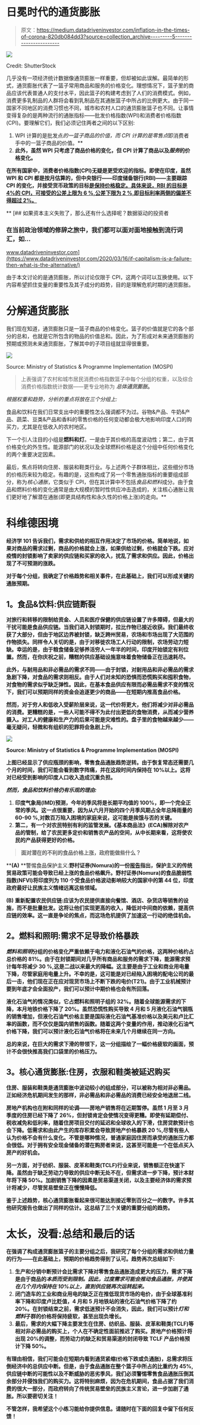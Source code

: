 # 日冕时代的通货膨胀

> 原文：<https://medium.datadriveninvestor.com/inflation-in-the-times-of-corona-820db084dd3?source=collection_archive---------5----------------------->

![](img/867dad67908b2515e8490a34b15991e2.png)

Credit: ShutterStock

几乎没有一项经济统计数据像通货膨胀一样重要，但却被如此误解。最简单的形式，通货膨胀代表了一篮子常用商品和服务的价格变化。理想情况下，篮子里的商品应该代表普通人的支付水平，因此篮子的构建考虑到了人们的消费模式。例如，消费更多乳制品的人群将会看到乳制品在其通胀篮子中所占的比例更大。由于同一国家不同地区的消费习惯也不同，城市和农村人口的通货膨胀篮子也不同。让事情变得复杂的是两种流行的通胀指标——批发价格指数(WPI)和消费者价格指数(CPI)。要理解它们，我们必须记住两者之间的以下区别:

1.  WPI 计算的是批发点*的一篮子商品的价值，而 CPI 计算的是零售点*即消费者手中的一篮子商品的价值。**
2.  **此外，虽然 WPI 只考虑了商品价格的变化，但 CPI 计算了商品以及*服务*的价格变化。**

**在所有国家中，消费者价格指数(CPI)无疑是更受欢迎的指标。即使在印度，虽然 WPI 和 CPI 都是按月估算的，但中央银行——印度储备银行(RBI)——主要跟踪 CPI 的变化，并接受货币政策的目标[是保持价格稳定。具体来说，RBI 的目标是 4%的 CPI，可接受的公差上限为 6 %,公差下限为 2 %,即目标利率两侧的偏差不得超过 2%。](https://www.rbi.org.in/scripts/FS_Overview.aspx?fn=2752)**

**[](https://www.datadriveninvestor.com/2020/03/16/if-capitalism-is-a-failure-then-what-is-the-alternative/) [## 如果资本主义失败了，那么还有什么选择呢？数据驱动的投资者

### 在当前政治领域的修辞之旅中，我们都可以面对面地接触到流行词汇，如…

www.datadriveninvestor.com](https://www.datadriveninvestor.com/2020/03/16/if-capitalism-is-a-failure-then-what-is-the-alternative/) 

由于本文讨论的是通货膨胀，所以讨论仅限于 CPI，这两个词可以互换使用。以下内容希望抓住变量的重要性及其子成分的趋势，目的是理解危机时期的通货膨胀。

# **分解通货膨胀**

我们现在知道，通货膨胀只是一篮子商品的价格变化。篮子的价值就是它的各个部分的总和，也就是它所包含的物品的价值总和。因此，为了形成对未来通货膨胀的预期或预测未来通货膨胀，了解其中的子项目组就显得很重要。

![](img/465be15aa88c163790b8f73505e1cbb3.png)

Source: Ministry of Statistics & Programme Implementation (MOSPI)

> 上表强调了农村和城市居民消费价格指数篮子中每个分组的权重，以及综合消费价格指数统计数据——更专业地称为 ***总体通货膨胀*。**

*根据权重和趋势，分析的重点将放在三个分组上:*

食品和饮料在我们日常支出中的重要性怎么强调都不为过。谷物&产品、牛奶&产品、蔬菜、豆类&产品和香料的零售价格的任何变动都会极大地影响印度人口的购买力，尤其是在低收入的农村地区。

下一个引人注目的小组是**燃料和灯**。一是由于其价格的高度波动性；第二，由于其价格变化的外生性。能源部门的状况以及全球燃料价格是这个分组中任何价格变化的两个重要决定因素。

最后，焦点将转向住房、服装和鞋类行业。与上述两个子群体相比，这些细分市场的价格历来较为稳定。有趣的是，这些构成了另一个零售通胀指标的重要组成部分，称为*核心通胀*，它类似于 CPI，但在其计算中不包括*食品和燃料*成分。由于食品和燃料价格的变化通常是由大规模的暂时性供应冲击造成的，关注核心通胀让我们更好地了解潜在通胀(即更具结构性和永久性的价格上涨)的走向。** 

# ****科维德困境****

**经济学 101 告诉我们，需求和供给的相互作用决定了市场的价格。简单地说，如果对商品的需求过剩，商品的价格就会上涨，如果供给过剩，价格就会下跌。应对疫情的封锁影响了卖家的供应链和买家的收入，扰乱了需求和供应。因此，价格出现了不可预测的涨跌。**

**对于每个分组，我确定了价格趋势和相关事件，在此基础上，我们可以形成关键的通胀预期。**

## ****1。食品&饮料:供应链断裂****

**对旅行和转移的限制给资金、人员和医疗保健的供应链设置了许多障碍，但最大的干扰可能是食品供应链。当我们进入封锁期时，拉比作物已接近收获。我们最终收获了大部分，但由于地区边界被封锁，缺乏跨州贸易，农场和市场出现了大范围的作物损失。同样令人关切的是，由于对移徙农场工人行动的限制，农场劳动力短缺。幸运的是，由于粮食储备足够养活穷人一年半的时间，印度开始锁定有利位置。然而，在你庆祝之前，糟糕的供应基础设施意味着食物储备正在迅速耗尽。**

**此外，与耐用品和非必需品的需求不同——由于封锁，对耐用品和非必需品的需求急剧下降，对食品的需求则相反。由于人们对未知的恐惧而恐慌购买和囤积食物，对食物的需求似乎缺乏弹性。因此，在基本食品供应有限而必需品需求不变的情况下，我们可以预期同样的资金会追逐更少的商品——在短期内推高食品价格。**

**然而，对于穷人和低收入受薪阶层来说，这一代价将更大，他们将减少对非必需品的消费。更糟糕的是，一些人可能不得不为此付出更低的食物消费，从而减少营养摄入。对工人的健康和生产力的后果可能是灾难性的。盘子里的食物越来越少——毫无疑问，轻微和有组织的犯罪将会急剧上升。**

**![](img/fd6dac847f7e8a1ad44ef8cecb0a6d76.png)**

**Source: Ministry of Statistics & Programme Implementation (MOSPI)**

**上图已经显示了供应瓶颈的影响，零售食品通胀趋势逆转。由于恢复常态还需要几个月的时间，我们可能会看到数字阵痛，并在这段时间内保持在 10%以上。这将对已经受到影响的印度人口收入造成沉重负担。**

***然而，食品和饮料价格仍有乐观的理由:***

1.  **印度气象局(IMD)预测，今年的季风将是长期平均值的 100%，即一个完全正常的季风。这一点很重要，因为从六月开始的四个月季风期占全年总降雨量的 60-90 %,对数百万陷入困境的家庭来说，这可能是挨饿与否的关键。**
2.  **第二，有一个对农民特别有利的监管发展。《基本商品法》(ECA)解除对农产品的管制，给了农民更多定价和销售农产品的空间，从中长期来看，这将使农民的产品获得更好的价格。**

> **面对潜在的不利的食品价格上涨，政府能做些什么？**

****(A)** **警惕食品保护主义:**野村证券(Nomura)的一份[报告](https://www.nomuraconnects.com/focused-thinking-posts/preparing-for-the-next-surge-in-food-prices/)指出，保护主义的传统贸易政策可能会导致已经上涨的食品价格飙升。野村证券(Nomura)的食品脆弱性指数(NFVI)将印度列为 110 个受食品价格波动影响较大的国家中的第 44 位，印度政府最好让民族主义情绪远离这些领域。**

****(B)** **重新配置农民供应链**:应该为农民提供直接向餐馆、酒店、杂货店等销售的设施，而不是批量批发。这将让他们实现更高的收入，降低对中间商的依赖，提高供应链的效率。这一直是争论的焦点，而这场危机提供了加速这一行动的绝佳机会。**

## ****2。燃料和照明:需求不足导致价格暴跌****

***燃料和照明*分组的价格变化严重依赖于电力和液化石油气的价格，这两种价格约占总价格的 81%。由于在封锁期间对几乎所有商品和服务的需求下降，能源需求预计每年将减少 30 %,这是二战以来最大的降幅。这主要是由于工业和商业用电量下降，尽管家庭用电量上升。不幸的是，这可能是对已经陷入困境的配电公司的最后一击，他们现在正在应对现货市场上不断下跌的电价(T21)。由于工业机械预计要到年底才会全面投产，我们可以预计中期价格也会有所回落。**

**液化石油气的情况类似，它占燃料和照明子组的 32%。随着全球能源需求的下降，本月地铁价格下降了 20%。虽然恐慌性购买导致 4 月和 5 月液化石油气钢瓶的销售增加，但液化石油气价格主要是国际液化石油气基准价格以及美元和卢比汇率的函数，而不仅仅是国内销售的函数。随着这两个变量的作用，推动液化石油气价格下降，我们可以预计液化石油气价格将在未来几个月继续在同一方向。**

**总的来说，在巨大的需求下滑的带领下，这一分组描绘了一幅价格疲软的画面，预计不会很快推高我们口袋里的价格压力。**

## ****3。核心通货膨胀:住房，衣服和鞋类被延迟购买****

**住房、服装和鞋类是通货膨胀中波动较小的组成部分，可以被称为相对非必需品。正如经济危机期间发生的那样，非必需品和非必需品的消费已经安全地退居二线。**

**房地产机构也在附和同样的论调——房地产销售将在近期暂停。虽然 1 月至 3 月季度的住房已经下降了 26%，但封锁肯定会使情况变得更糟。即使有延期偿付、税收减免和低利率，随着住房项目交付的延迟和全球收入的下滑，住房贷款预计也会下降。低需求和由此产生的库存积累会导致房地产价格暴跌 20 %,尽管有些人认为价格不会有什么变化。不管是哪种情况，普通家庭因住房而承受的通胀压力都会很低。对于拥有安全现金储备的潜在购房者来说，这甚至可能是一个在低点买入房产的好机会。**

**另一方面，对于纺织、服装、皮革和鞋类(TCLF)行业来说，销售额正在快速下降。虽然由于缺乏劳动力导致的供应中断无处不在，但需求进一步下降，预计本财年将下降 50%。加剧销售下降的因素是贸易渠道关闭，以及主要经济体的需求预计将减少，尽管贸易壁垒正在慢慢降低。**

**鉴于上述趋势，核心通货膨胀看起来很可能达到接近零到百分之一的数字。许多其他研究报告也做出了同样的估计。这总结了三个关键的重要分组的趋势。**

# ****太长，没看:总结和最后的话****

**在强调了构成通货膨胀篮子的主要分组之后，我研究了每个分组的需求和供给力量的行为——在此基础上，预期的价格趋势得到了认可。趋势再次总结如下:**

1.  **生产和分销中断预计会比需求下降对零售食品通胀造成更大的压力，需求下降是由于商品的*本质而受到限制。因此，过度需求可能会推动食品通胀，并使其在几个月内保持在 10%以上，直到供应链再次运转起来。***
2.  **闭门造车的工业和商业用电的缺乏正在推低现货市场的电价，由于全球基准利率下降和印度卢比贬值，4 月和 5 月地铁站的液化石油气价格下降了约 20%。在封锁结束之前，需求低迷预计不会消失，因此，我们可以预计*灯和燃料*子群的价格将保持疲软，甚至出现负增长。**
3.  **最后，需求的大幅下降主要发生在住房、纺织品、服装、皮革和鞋类(TCLF)等相对非必需品的购买上，个人在不确定性面前推迟了购买。房地产价格预计将出现 20%的调整，而劳动力的缺乏和贸易渠道的封闭导致 TCLF 产品价格预计下降 50%。**

**有理由相信，我们可能会在短期内看到通货紧缩(价格下跌或负通胀)，总需求将压倒经济中的总供应中断。但是，由于食品通胀在整个篮子中所占的比重约为 45%,供应链中断的可能性以及不断威胁的恶劣季风，我们必须警惕零售食品通胀压倒其余部分并侵蚀我们的购买力。这将特别麻烦，因为在危机期间，食品占据了我们消费的很大一部分，而政府转向了传统贸易壁垒的民族主义言论，进一步加剧了通胀。所以要密切关注！**

**不管怎样，我希望这个小练习能给你提供信息。请随时在下面的回复中留下任何反馈！**
